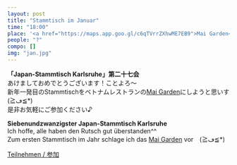 ```yaml
---
layout: post
title: "Stammtisch im Januar"
time: "18:00"
place: '<a href="https://maps.app.goo.gl/c6qTVrrZXhwME7EB9">Mai Garden</a>'
people: "?"
compo: []
img: "jan.jpg"
---
```



**「Japan-Stammtisch Karlsruhe」第二十七会**  
あけましておめでとうございます！ことよろ～  
新年一発目のStammtischをベトナムレストランの<a href="https://maps.app.goo.gl/c6qTVrrZXhwME7EB9">Mai Garden</a>にしようと思いす　(≧ڡ≦*)  
是非お気軽にご参加ください♪


**Siebenundzwanzigster Japan-Stammtisch Karlsruhe**  
Ich hoffe, alle haben den Rutsch gut überstanden^^  
Zum ersten Stammtisch im Jahr schlage ich das <a href="https://maps.app.goo.gl/c6qTVrrZXhwME7EB9">Mai Garden</a> vor　(≧ڡ≦*)


[Teilnehmen / 参加](https://nuudel.digitalcourage.de/KRsQ7ToA8CV9BQK6)
